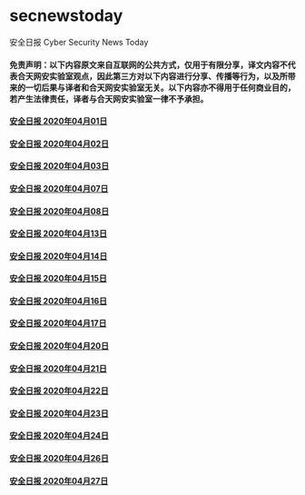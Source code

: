 # secnewstoday

安全日报 Cyber Security News Today

#### 免责声明：以下内容原文来自互联网的公共方式，仅用于有限分享，译文内容不代表合天网安实验室观点，因此第三方对以下内容进行分享、传播等行为，以及所带来的一切后果与译者和合天网安实验室无关。以下内容亦不得用于任何商业目的，若产生法律责任，译者与合天网安实验室一律不予承担。

#### [安全日报 2020年04月01日](https://github.com/hetianlab/secnewstoday/blob/master/April.2020/secnews-20200401.md)
#### [安全日报 2020年04月02日](https://github.com/hetianlab/secnewstoday/blob/master/April.2020/secnews-20200402.md)
#### [安全日报 2020年04月03日](https://github.com/hetianlab/secnewstoday/blob/master/April.2020/secnews-20200403.md)
#### [安全日报 2020年04月07日](https://github.com/hetianlab/secnewstoday/blob/master/April.2020/secnews-20200407.md)
#### [安全日报 2020年04月08日](https://github.com/hetianlab/secnewstoday/blob/master/April.2020/secnews-20200408.md)
#### [安全日报 2020年04月13日](https://github.com/hetianlab/secnewstoday/blob/master/April.2020/secnews-20200413.md)
#### [安全日报 2020年04月14日](https://github.com/hetianlab/secnewstoday/blob/master/April.2020/secnews-20200414.md)
#### [安全日报 2020年04月15日](https://github.com/hetianlab/secnewstoday/blob/master/April.2020/secnews-20200415.md)
#### [安全日报 2020年04月16日](https://github.com/hetianlab/secnewstoday/blob/master/April.2020/secnews-20200416.md)
#### [安全日报 2020年04月17日](https://github.com/hetianlab/secnewstoday/blob/master/April.2020/secnews-20200417.md)
#### [安全日报 2020年04月20日](https://github.com/hetianlab/secnewstoday/blob/master/April.2020/secnews-20200420.md)
#### [安全日报 2020年04月21日](https://github.com/hetianlab/secnewstoday/blob/master/April.2020/secnews-20200421.md)
#### [安全日报 2020年04月22日](https://github.com/hetianlab/secnewstoday/blob/master/April.2020/secnews-20200422.md)
#### [安全日报 2020年04月23日](https://github.com/hetianlab/secnewstoday/blob/master/April.2020/secnews-20200423.md)
#### [安全日报 2020年04月24日](https://github.com/hetianlab/secnewstoday/blob/master/April.2020/secnews-20200424.md)
#### [安全日报 2020年04月26日](https://github.com/hetianlab/secnewstoday/blob/master/April.2020/secnews-20200426.md)
#### [安全日报 2020年04月27日](https://github.com/hetianlab/secnewstoday/blob/master/April.2020/secnews-20200427.md)
